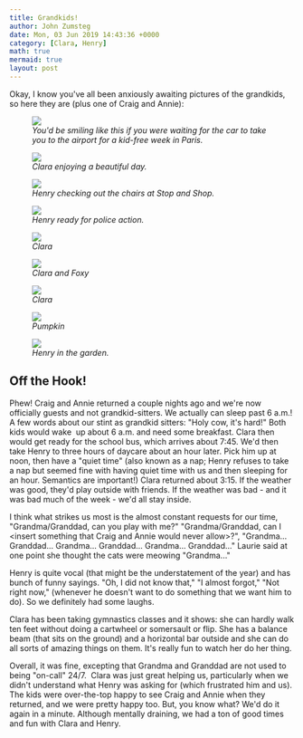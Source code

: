 ```yaml
---
title: Grandkids!
author: John Zumsteg
date: Mon, 03 Jun 2019 14:43:36 +0000
category: [Clara, Henry]
math: true
mermaid: true
layout: post
---
```

Okay, I know you've all been anxiously awaiting pictures of the grandkids, so here they are (plus one of Craig and Annie):

<figure class = "portrait">
	<img src="{{site.url}}/assets/images/2019/05/IMG_2817.jpg"/>
	<figcaption><em>You'd be smiling like this if you were waiting for the car to take you to the airport for a kid-free week in Paris.</em></figcaption>
</figure>



<figure class = "portrait">
	<img src="{{site.url}}/assets/images/2019/05/IMG_2953.jpg"/>
	<figcaption><em>Clara enjoying a beautiful day.</em></figcaption>
</figure>



<figure class = "portrait">
	<img src="{{site.url}}/assets/images/2019/05/IMG_2884.jpg"/>
	<figcaption><em>Henry checking out the chairs at Stop and Shop.</em></figcaption>
</figure>



<figure class = "portrait">
	<img src="{{site.url}}/assets/images/2019/05/IMG_2878.jpg"/>
	<figcaption><em>Henry ready for police action.</em></figcaption>
</figure>



<figure class = "portrait">
	<img src="{{site.url}}/assets/images/2019/05/IMG_2857.jpg"/>
	<figcaption><em>Clara</em></figcaption>
</figure>



<figure class = "portrait">
	<img src="{{site.url}}/assets/images/2019/05/IMG_2849.jpg"/>
	<figcaption><em>Clara and Foxy</em></figcaption>
</figure>



<figure class = "portrait">
	<img src="{{site.url}}/assets/images/2019/05/IMG_2847.jpg"/>
	<figcaption><em>Clara</em></figcaption>
</figure>



<figure class = "portrait">
	<img src="{{site.url}}/assets/images/2019/05/IMG_2805.jpg"/>
	<figcaption><em>Pumpkin</em></figcaption>
</figure>



<figure class = "portrait">
	<img src="{{site.url}}/assets/images/2019/05/IMG_2794.jpg"/>
	<figcaption><em>Henry in the garden.</em></figcaption>
</figure>


<h2>Off the Hook!</h2>
Phew! Craig and Annie returned a couple nights ago and we're now officially guests and not grandkid-sitters. We actually can sleep past 6 a.m.! A few words about our stint as grandkid sitters: "Holy cow, it's hard!" Both kids would wake  up about 6 a.m. and need some breakfast. Clara then would get ready for the school bus, which arrives about 7:45. We'd then take Henry to three hours of daycare about an hour later. Pick him up at noon, then have a "quiet time" (also known as a nap; Henry refuses to take a nap but seemed fine with having quiet time with us and then sleeping for an hour. Semantics are important!) Clara returned about 3:15. If the weather was good, they'd play outside with friends. If the weather was bad - and it was bad much of the week - we'd all stay inside.

I think what strikes us most is the almost constant requests for our time, "Grandma/Granddad, can you play with me?" "Grandma/Granddad, can I &lt;insert something that Craig and Annie would never allow&gt;?", "Grandma... Granddad... Grandma... Granddad... Grandma... Granddad..." Laurie said at one point she thought the cats were meowing "Grandma..."

Henry is quite vocal (that might be the understatement of the year) and has bunch of funny sayings. "Oh, I did not know that," "I almost forgot," "Not right now," (whenever he doesn't want to do something that we want him to do). So we definitely had some laughs.

Clara has been taking gymnastics classes and it shows: she can hardly walk ten feet without doing a cartwheel or somersault or flip. She has a balance beam (that sits on the ground) and a horizontal bar outside and she can do all sorts of amazing things on them. It's really fun to watch her do her thing.

Overall, it was fine, excepting that Grandma and Granddad are not used to being "on-call" 24/7.  Clara was just great helping us, particularly when we didn't understand what Henry was asking for (which frustrated him and us). The kids were over-the-top happy to see Craig and Annie when they returned, and we were pretty happy too. But, you know what? We'd do it again in a minute. Although mentally draining, we had a ton of good times and fun with Clara and Henry.
